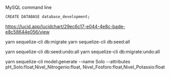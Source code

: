 MySQL command line
```bash
CREATE DATABASE database_development;
```
https://lucid.app/lucidchart/29ec6c17-e044-4e8c-bade-e8c58644e056/view




yarn sequelize-cli db:migrate
yarn sequelize-cli db:seed:all

yarn sequelize-cli db:seed:undo:all 
yarn sequelize-cli db:migrate:undo:all




yarn sequelize-cli model:generate --name Solo --attributes pH_Solo:float,Nivel_Nitrogenio:float,
Nivel_Fosforo:float,Nivel_Potassio:float
